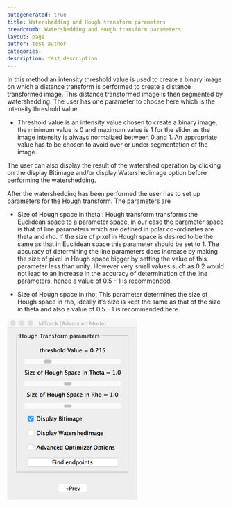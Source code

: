 ```yaml
---
autogenerated: true
title: Watershedding and Hough transform parameters
breadcrumb: Watershedding and Hough transform parameters
layout: page
author: test author
categories: 
description: test description
---
```


In this method an intensity threshold value is used to create a binary image on which a distance transform is performed to create a distance transformed image. This distance transformed image is then segmented by watershedding. The user has one parameter to choose here which is the intensity threshold value.

  - Threshold value is an intensity value chosen to create a binary image, the minimum value is 0 and maximum value is 1 for the slider as the image intensity is always normalized between 0 and 1. An appropriate value has to be chosen to avoid over or under segmentation of the image.

The user can also display the result of the watershed operation by clicking on the display Bitimage and/or display Watershedimage option before performing the watershedding.

After the watershedding has been performed the user has to set up parameters for the Hough transform. The parameters are

  - Size of Hough space in theta : Hough transform transforms the Euclidean space to a parameter space, in our case the parameter space is that of line parameters which are defined in polar co-ordinates are theta and rho. If the size of pixel in Hough space is desired to be the same as that in Euclidean space this parameter should be set to 1. The accuracy of determining the line parameters does increase by making the size of pixel in Hough space bigger by setting the value of this parameter less than unity. However very small values such as 0.2 would not lead to an increase in the accuracy of determination of the line parameters, hence a value of 0.5 - 1 is recommended.

<!-- end list -->

  - Size of Hough space in rho: This parameter determines the size of Hough space in rho, ideally it's size is kept the same as that of the size in theta and also a value of 0.5 - 1 is recommended here.

<img src="/images/pages/Advanced2.png" width="300"/>
